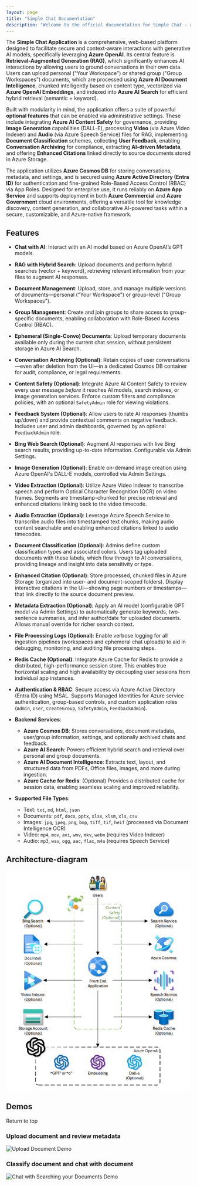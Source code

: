 ```yaml
---
layout: page
title: "Simple Chat Documentation"
description: "Welcome to the official documentation for Simple Chat - a comprehensive platform for AI-powered conversations and document intelligence."
---
```


The **Simple Chat Application** is a comprehensive, web-based platform designed to facilitate secure and context-aware interactions with generative AI models, specifically leveraging **Azure OpenAI**. Its central feature is **Retrieval-Augmented Generation (RAG)**, which significantly enhances AI interactions by allowing users to ground conversations in their own data. Users can upload personal ("Your Workspace") or shared group ("Group Workspaces") documents, which are processed using **Azure AI Document Intelligence**, chunked intelligently based on content type, vectorized via **Azure OpenAI Embeddings**, and indexed into **Azure AI Search** for efficient hybrid retrieval (semantic + keyword).

Built with modularity in mind, the application offers a suite of powerful **optional features** that can be enabled via administrative settings. These include integrating **Azure AI Content Safety** for governance, providing **Image Generation** capabilities (DALL-E), processing **Video** (via Azure Video Indexer) and **Audio** (via Azure Speech Service) files for RAG, implementing **Document Classification** schemes, collecting **User Feedback**, enabling **Conversation Archiving** for compliance, extracting **AI-driven Metadata**, and offering **Enhanced Citations** linked directly to source documents stored in Azure Storage.

The application utilizes **Azure Cosmos DB** for storing conversations, metadata, and settings, and is secured using **Azure Active Directory (Entra ID)** for authentication and fine-grained Role-Based Access Control (RBAC) via App Roles. Designed for enterprise use, it runs reliably on **Azure App Service** and supports deployment in both **Azure Commercial** and **Azure Government** cloud environments, offering a versatile tool for knowledge discovery, content generation, and collaborative AI-powered tasks within a secure, customizable, and Azure-native framework.

## Features

- **Chat with AI**: Interact with an AI model based on Azure OpenAI’s GPT models.

- **RAG with Hybrid Search**: Upload documents and perform hybrid searches (vector + keyword), retrieving relevant information from your files to augment AI responses.

- **Document Management**: Upload, store, and manage multiple versions of documents—personal ("Your Workspace") or group-level ("Group Workspaces").

- **Group Management**: Create and join groups to share access to group-specific documents, enabling collaboration with Role-Based Access Control (RBAC).

- **Ephemeral (Single-Convo) Documents**: Upload temporary documents available only during the current chat session, without persistent storage in Azure AI Search.

- **Conversation Archiving (Optional)**: Retain copies of user conversations—even after deletion from the UI—in a dedicated Cosmos DB container for audit, compliance, or legal requirements.

- **Content Safety (Optional)**: Integrate Azure AI Content Safety to review every user message *before* it reaches AI models, search indexes, or image generation services. Enforce custom filters and compliance policies, with an optional `SafetyAdmin` role for viewing violations.

- **Feedback System (Optional)**: Allow users to rate AI responses (thumbs up/down) and provide contextual comments on negative feedback. Includes user and admin dashboards, governed by an optional `FeedbackAdmin` role.

- **Bing Web Search (Optional)**: Augment AI responses with live Bing search results, providing up-to-date information. Configurable via Admin Settings.

- **Image Generation (Optional)**: Enable on-demand image creation using Azure OpenAI's DALL-E models, controlled via Admin Settings.

- **Video Extraction (Optional)**: Utilize Azure Video Indexer to transcribe speech and perform Optical Character Recognition (OCR) on video frames. Segments are timestamp-chunked for precise retrieval and enhanced citations linking back to the video timecode.

- **Audio Extraction (Optional)**: Leverage Azure Speech Service to transcribe audio files into timestamped text chunks, making audio content searchable and enabling enhanced citations linked to audio timecodes.

- **Document Classification (Optional)**: Admins define custom classification types and associated colors. Users tag uploaded documents with these labels, which flow through to AI conversations, providing lineage and insight into data sensitivity or type.

- **Enhanced Citation (Optional)**: Store processed, chunked files in Azure Storage (organized into user- and document-scoped folders). Display interactive citations in the UI—showing page numbers or timestamps—that link directly to the source document preview.

- **Metadata Extraction (Optional)**: Apply an AI model (configurable GPT model via Admin Settings) to automatically generate keywords, two-sentence summaries, and infer author/date for uploaded documents. Allows manual override for richer search context.

- **File Processing Logs (Optional)**: Enable verbose logging for all ingestion pipelines (workspaces and ephemeral chat uploads) to aid in debugging, monitoring, and auditing file processing steps.

- **Redis Cache (Optional)**: Integrate Azure Cache for Redis to provide a distributed, high-performance session store. This enables true horizontal scaling and high availability by decoupling user sessions from individual app instances.

- **Authentication & RBAC**: Secure access via Azure Active Directory (Entra ID) using MSAL. Supports Managed Identities for Azure service authentication, group-based controls, and custom application roles (`Admin`, `User`, `CreateGroup`, `SafetyAdmin`, `FeedbackAdmin`).

- **Backend Services**:

  -   **Azure Cosmos DB**: Stores conversations, document metadata, user/group information, settings, and optionally archived chats and feedback.
  -   **Azure AI Search**: Powers efficient hybrid search and retrieval over personal and group documents.
  -   **Azure AI Document Intelligence**: Extracts text, layout, and structured data from PDFs, Office files, images, and more during ingestion.
  -   **Azure Cache for Redis**: (Optional) Provides a distributed cache for session data, enabling seamless scaling and improved reliability.

- **Supported File Types**:

  -   Text: `txt`, `md`, `html`, `json`

  *   Documents: `pdf`, `docx`, `pptx`, `xlsx`, `xlsm`, `xls`, `csv`
  *   Images: `jpg`, `jpeg`, `png`, `bmp`, `tiff`, `tif`, `heif` (processed via Document Intelligence OCR)
  *   Video: `mp4`, `mov`, `avi`, `wmv`, `mkv`, `webm` (requires Video Indexer)
  *   Audio: `mp3`, `wav`, `ogg`, `aac`, `flac`, `m4a` (requires Speech Service)

## Architecture-diagram

![Architecture](./images/architecture.png)

## Demos

<a href="#simple-chat" style="text-decoration: none;">Return to top</a>

### Upload document and review metadata

![Upload Document Demo](./images/UploadDocumentDemo.gif)

### Classify document and chat with document

![Chat with Searching your Documents Demo](./images/ChatwithSearchingYourDocsDemo.gif)